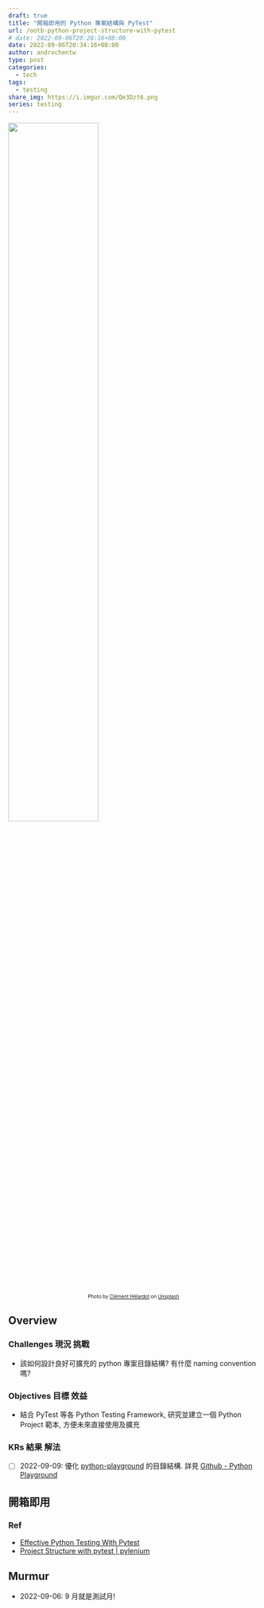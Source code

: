 ```yaml
---
draft: true
title: "開箱即用的 Python 專案結構與 PyTest"
url: /ootb-python-project-structure-with-pytest
# date: 2022-09-06T20:28:16+08:00
date: 2022-09-06T20:34:16+08:00
author: androchentw
type: post
categories:
  - tech
tags: 
  - testing
share_img: https://i.imgur.com/Qe3Dzt6.png
series: testing
---
```


<img style="width:60%;" src="https://i.imgur.com/Qe3Dzt6.png">
<p align="center"><sub><sup>
  Photo by <a href="https://unsplash.com/@clemhlrdt?utm_source=unsplash&utm_medium=referral&utm_content=creditCopyText">Clément Hélardot</a> on <a href="https://unsplash.com/collections/SV-KO-htOoM/tech?utm_source=unsplash&utm_medium=referral&utm_content=creditCopyText">Unsplash</a>
</sup></sub></p>

## Overview

### Challenges 現況 挑戰

* 該如何設計良好可擴充的 python 專案目錄結構? 有什麼 naming convention 嗎?

### Objectives 目標 效益

* 結合 PyTest 等各 Python Testing Framework, 研究並建立一個 Python Project 範本, 方便未來直接使用及擴充

### KRs 結果 解法

* [ ] 2022-09-09: 優化 [python-playground](https://github.com/androchentw/python-playground) 的目錄結構. 詳見 [Github - Python Playground](https://blog.androchen.tw/github-python-playground/)

<!--more-->

## 開箱即用

### Ref

* [Effective Python Testing With Pytest](https://realpython.com/pytest-python-testing/)
* [Project Structure with pytest | pylenium](https://docs.pylenium.io/getting-started/project-structure-with-pytest)

## Murmur

* 2022-09-06: 9 月就是測試月!
